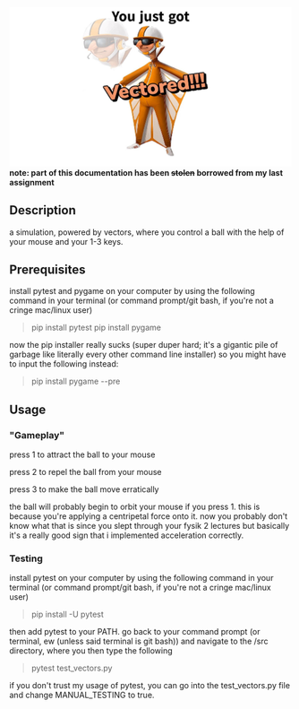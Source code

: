 ![](vector.jpg?raw=true "Title")
**note: part of this documentation has been ~~stolen~~ borrowed from my last assignment**

## Description
a simulation, powered by vectors, where you control a ball with the help of your mouse and your 1-3 keys.

## Prerequisites
install pytest and pygame on your computer by using the following command in your terminal (or command prompt/git bash, if you're not a cringe mac/linux user)


> pip install pytest
> pip install pygame


now the pip installer really sucks (super duper hard; it's a gigantic pile of garbage like literally every other command line installer) so you might have to input the following instead:


> pip install pygame --pre


## Usage

### "Gameplay"
press 1 to attract the ball to your mouse


press 2 to repel the ball from your mouse


press 3 to make the ball move erratically


the ball will probably begin to orbit your mouse if you press 1. this is because you're applying a centripetal force onto it. now you probably don't know what that is since you slept through your fysik 2 lectures but basically it's a really good sign that i implemented acceleration correctly.

### Testing
install pytest on your computer by using the following command in your terminal (or command prompt/git bash, if you're not a cringe mac/linux user)

> pip install -U pytest

then add pytest to your PATH. go back to your command prompt (or terminal, ew (unless said terminal is git bash)) and navigate to the /src directory, where you then type the following

> pytest test_vectors.py

if you don't trust my usage of pytest, you can go into the test_vectors.py file and change MANUAL_TESTING to true.
